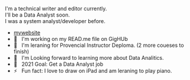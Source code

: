 I'm a technical writer and editor currently. <br />
I'll be a Data Analyst soon. <br />
I was a system analyst/developer before.<br />

+ [mywebsite](https://susanpeng.github.io/)
+ 🔭 &nbsp;&nbsp;I'm working on my READ.me file on GigHUb
+ 🌱 &nbsp;&nbsp;I'm leraning for Provencial Instructor Deploma. (2 more coueses to finish)
+ 👯 &nbsp;&nbsp;I'm Looking forward to learning more about Data Analitics.
+ 🥅 &nbsp;&nbsp;2021 Goal: Get a Data Analyst job
+ ⚡  &nbsp;&nbsp;Fun fact: I love to draw on iPad and am leraning to play piano.
